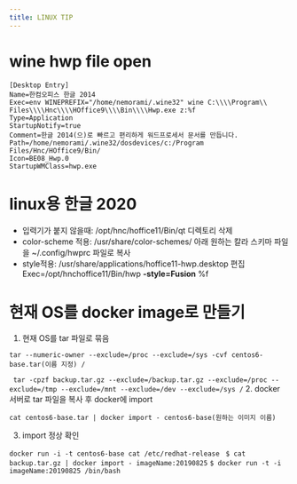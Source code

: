 ```yaml
---
title: LINUX TIP
---
```


# wine hwp file open
```
[Desktop Entry]
Name=한컴오피스 한글 2014
Exec=env WINEPREFIX="/home/nemorami/.wine32" wine C:\\\\Program\\ Files\\\\Hnc\\\\HOffice9\\\\Bin\\\\Hwp.exe z:%f
Type=Application
StartupNotify=true
Comment=한글 2014(으)로 빠르고 편리하게 워드프로세서 문서를 만듭니다.
Path=/home/nemorami/.wine32/dosdevices/c:/Program Files/Hnc/HOffice9/Bin/
Icon=BE08_Hwp.0
StartupWMClass=hwp.exe
```
# linux용 한글 2020
- 입력기가 붙지 않을때: /opt/hnc/hoffice11/Bin/qt 디렉토리 삭제
- color-scheme 적용: /usr/share/color-schemes/ 아래 원하는 칼라 스키마 파일을 ~/.config/hwprc 파일로 복사
- style적용: /usr/share/applications/hoffice11-hwp.desktop 편집
  Exec=/opt/hnchoffice11/Bin/hwp **-style=Fusion** %f
  
# 현재 OS를 docker image로 만들기  
1. 현재 OS를 tar 파일로 묶음

 `tar --numeric-owner --exclude=/proc --exclude=/sys -cvf centos6-base.tar(이름 지정) / `
 
` tar -cpzf backup.tar.gz --exclude=/backup.tar.gz --exclude=/proc --exclude=/tmp --exclude=/mnt --exclude=/dev --exclude=/sys /`
2. docker 서버로 tar 파일을 복사 후 docker에 import 

 `cat centos6-base.tar | docker import - centos6-base(원하는 이미지 이름)`

3. import 정상 확인

 `docker run -i -t centos6-base cat /etc/redhat-release `
 `$ cat backup.tar.gz | docker import - imageName:20190825`
`$ docker run -t -i imageName:20190825 /bin/bash`
